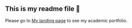 ## This is my readme file 👋
Please go to 
 <a href="https://www.emmamcbryde.github.io/emmamcbryde/#about)" target="_blank">My landing page</a>
 to see my academic portfolio.
<!--
**emmamcbryde/emmamcbryde** is a ✨ _special_ ✨ repository because its `README.md` (this file) appears on your GitHub profile.

Here are some ideas to get you started:

- 🔭 I’m currently working on ...
- 🌱 I’m currently learning ...
- 👯 I’m looking to collaborate on ...
- 🤔 I’m looking for help with ...
- 💬 Ask me about ...
- 📫 How to reach me: ...
- 😄 Pronouns: ...
- ⚡ Fun fact: ...
-->
